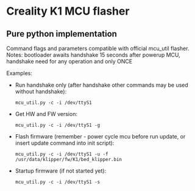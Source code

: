 # Creality K1 MCU flasher
## Pure python implementation

Command flags and parameters compatible with official mcu_util flasher.
Notes:
bootloader awaits handshake 15 seconds after powerup MCU,
handshake need for any operation and only ONCE

Examples:
 - Run handshake only (after handshake other commands may be used without handshake):

    `mcu_util.py -c -i /dev/ttyS1`

- Get HW and FW version:

    `mcu_util.py -c -i /dev/ttyS1 -g`

- Flash firmware (remember - power cycle mcu before run update, or insert update command into init script):

    `mcu_util.py -c -i /dev/ttyS1 -u -f /usr/data/klipper/fw/K1/bed_klipper.bin`

- Startup firmware (if not started yet):

    `mcu_util.py -c -i /dev/ttyS1 -s`
